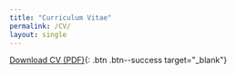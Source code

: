 ```yaml
---
title: "Curriculum Vitae"
permalink: /CV/
layout: single
---
```

[Download CV (PDF)](/assets/CV-Wojciech-Mendlikowski.pdf){: .btn .btn--success target="_blank"}

